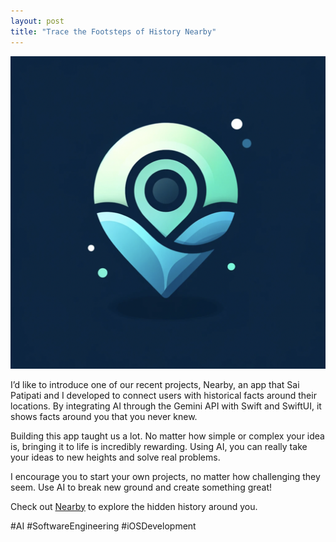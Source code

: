 ```yaml
---
layout: post
title: "Trace the Footsteps of History Nearby"
---
```

<img src="https://github.com/sarthak-p/portfolio/blob/gh-pages/assets/img/posts/nearby.png?raw=true">

I’d like to introduce one of our recent projects, Nearby, an app that Sai Patipati and I developed to connect users with historical facts around their locations. By integrating AI through the Gemini API with Swift and SwiftUI, it shows facts around you that you never knew. 

Building this app taught us a lot. No matter how simple or complex your idea is, bringing it to life is incredibly rewarding. Using AI, you can really take your ideas to new heights and solve real problems.

I encourage you to start your own projects, no matter how challenging they seem. Use AI to break new ground and create something great! 

Check out <a href="https://lnkd.in/g2-fC-8X" target="_blank">Nearby</a> to explore the hidden history around you.

#AI #SoftwareEngineering #iOSDevelopment